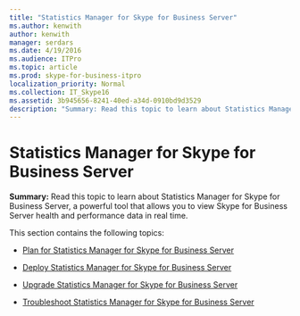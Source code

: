 ```yaml
---
title: "Statistics Manager for Skype for Business Server"
ms.author: kenwith
author: kenwith
manager: serdars
ms.date: 4/19/2016
ms.audience: ITPro
ms.topic: article
ms.prod: skype-for-business-itpro
localization_priority: Normal
ms.collection: IT_Skype16
ms.assetid: 3b945656-8241-40ed-a34d-0910bd9d3529
description: "Summary: Read this topic to learn about Statistics Manager for Skype for Business Server, a powerful tool that allows you to view Skype for Business Server health and performance data in real time."
---
```


# Statistics Manager for Skype for Business Server
 
**Summary:** Read this topic to learn about Statistics Manager for Skype for Business Server, a powerful tool that allows you to view Skype for Business Server health and performance data in real time.
  
This section contains the following topics:
  
- [Plan for Statistics Manager for Skype for Business Server](plan.md)
    
- [Deploy Statistics Manager for Skype for Business Server](deploy.md)
    
- [Upgrade Statistics Manager for Skype for Business Server](upgrade.md)
    
- [Troubleshoot Statistics Manager for Skype for Business Server](troubleshoot.md)
    

